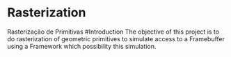 # Rasterization
Rasterização de Primitivas
#Introduction
	The objective of this project is to do rasterization of geometric primitives to simulate access to a Framebuffer using a Framework which possibility this simulation.
